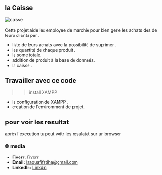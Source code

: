 ##  la Caisse
<img src="https://st3.depositphotos.com/10325516/15834/i/450/depositphotos_158349196-stock-photo-point-of-sale-system-for.jpg" alt="caisse"> <img/> <br><br>
Cette projet aide les employee de marchie pour bien gerie les achats des de leurs clients  par .
- liste de leurs achats avec la possibilité de suprimer .
- les quantité de chaque produit .
- la some totale.
- addition de produit à la base de donneés.
- la caisse .
## Travailler avec ce code  
>> install XAMPP
- la configuration de XAMPP .
- creation de l'enviromment de projet.
## pour voir les resultat 
après l'execution tu peut voitr les resulatat sur un browser 

### 🌐 media
- **Fiverr:** <a href="https://fr.fiverr.com/fatiha_laa?up_rollout=true"> Fiverr</a>
- **Email:** <a href="laaouafifatiha@gmail.com"> laaouafifatiha@gmail.com </a>
- **LinkedIn:** <a href="https://www.linkedin.com/in/fatiha-laaouafi-4227252ba/"> Linkdin </a>

